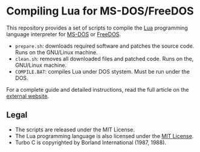 # Compiling Lua for MS-DOS/FreeDOS

This repository provides a set of scripts to compile the
[Lua](https://www.lua.org) programming language interpreter for
[MS-DOS](https://github.com/microsoft/MS-DOS) or
[FreeDOS](https://freedos.org).

- `prepare.sh`: downloads required software and patches the source code. Runs
  on the GNU/Linux machine.
- `clean.sh`: removes all downloaded files and patched code. Runs on the,
  GNU/Linux machine. 
- `COMPILE.BAT`: compiles Lua under DOS stystem. Must be run under the DOS. 

For a complete guide and detailed instructions, read the full article on the
[external website](https://www.whoop.ee/post/compiling-lua-for-ms-dos-or-freedos.html).

## Legal

- The scripts are released under the MIT License.
- The Lua programming language is also licensed under the [MIT
  License](https://www.lua.org/license.html).  
- Turbo C is copyrighted by Borland International (1987, 1988).

